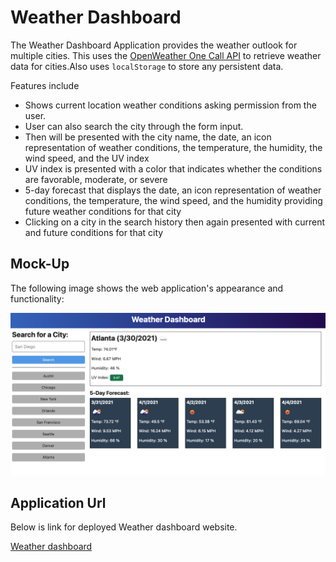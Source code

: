 # Weather Dashboard

The Weather Dashboard Application provides the weather outlook for multiple cities.
This uses the [OpenWeather One Call API](https://openweathermap.org/api/one-call-api) to retrieve weather data for cities.Also uses `localStorage` to store any persistent data.

Features include
* Shows current location weather conditions asking permission from the user.
* User can also search the city through the form input.
* Then will be presented with the city name, the date, an icon representation of weather conditions, the temperature, the humidity, the wind speed, and the UV index
* UV index is presented with a color that indicates whether the conditions are favorable, moderate, or severe
* 5-day forecast that displays the date, an icon representation of weather conditions, the temperature, the wind speed, and the humidity providing future weather conditions for that city
* Clicking on a city in the search history then again presented with current and future conditions for that city

## Mock-Up

The following image shows the web application's appearance and functionality:

![A user clicks through an interactive coding quiz, then enters initials to save the high score before resetting and starting over.](assets/images/06-server-side-apis-homework-demo.png)


## Application Url

Below is link for deployed Weather dashboard website.

[Weather dashboard](https://evs95.github.io/CodeQuiz/)